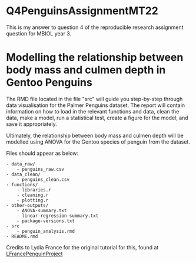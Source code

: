 
# Q4PenguinsAssignmentMT22

This is my answer to question 4 of the reproducible research assignment question for MBIOL year 3. 


# Modelling the relationship between body mass and culmen depth in Gentoo Penguins

The RMD file located in the file "src" will guide you step-by-step through data visualisation for the Palmer Penguins dataset. The report will contain information on how to load in the relevant functions and data, clean the data, make a model, run a statistical test, create a figure for the model, and save it appropriately. 

Ultimately, the relationship between body mass and culmen depth will be modelled using ANOVA for the Gentoo species of penguin from the dataset.  

Files should appear as below:

    - data_raw/
        - penguins_raw.csv
    - data_clean/
        - penguins_clean.csv
    - functions/
        - libraries.r
        - cleaning.r
        - plotting.r
    - other-outputs/
        - ANOVA-summary.txt
        - linear-regression-summary.txt
        - package-versions.txt
    - src
        - penguin_analysis.rmd
    - README.rmd

Credits to Lydia France for the original tutorial for this, found at [LFrancePenguinProject](https://github.com/LydiaFrance/PenguinProject) 
